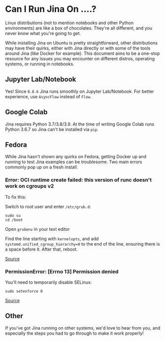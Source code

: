 # Can I Run Jina On ....?

Linux distributions (not to mention notebooks and other Python environments) are like a box of chocolates. They're all different, and you never know what you're going to get.

While installing Jina on Ubuntu is pretty straightforward, other distributions may have their quirks, either with Jina directly or with some of the tools around Jina (like Docker for example). This document aims to be a one-stop resource for any issues you may encounter on different distros, operating systems, or running in notebooks.

## Jupyter Lab/Notebook

Yes! Since `0.8.6` Jina runs smoothly on Jupyter Lab/Notebook. For better experience, use `AsyncFlow` instead of `Flow`.

## Google Colab

Jina requires Python 3.7/3.8/3.9. At the time of writing Google Colab runs Python 3.6.7 so Jina can't be installed via `pip`.

## Fedora

While Jina hasn't shown any quirks on Fedora, getting Docker up and running to test Jina examples can be troublesome. Two main errors commonly pop up on a fresh install:

### Error: OCI runtime create failed: this version of runc doesn't work on cgroups v2

To fix this:

Switch to root user and enter `/etc/grub.d`:

```
sudo su
cd /boot
```

Open `grubenv` in your text editor

Find the line starting with `kernelopts`, and add `systemd.unified_cgroup_hierarchy=0` to the end of the line, ensuring there is a space before it. After that, reboot.

[Source](https://github.com/jitsi/docker-jitsi-meet/issues/618)

### PermissionError: [Errno 13] Permission denied

You'll need to temporarily disable SELinux:

```
sudo setenforce 0
```

[Source](https://stackoverflow.com/questions/61527193/docker-and-permissionerror-errno-13-permission-denied-output-svg)

## Other

If you've got Jina running on other systems, we'd love to hear from you, and especially the steps you had to go through to make it work properly!

